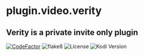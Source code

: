 # plugin.video.verity
## Verity is a private invite only plugin

[![CodeFactor](https://www.codefactor.io/repository/github/avflix/plugin.video.verity/badge?s=811836271bb59c1578461e7fa17d4916e7be97b6)](https://www.codefactor.io/repository/github/avflix/plugin.video.verity)
![flake8](https://github.com/AVFLIX/plugin.video.verity/workflows/flake8/badge.svg)
![License](https://img.shields.io/badge/license-GPL--3.0--only-success.svg)
![Kodi Version](https://img.shields.io/badge/kodi-matrix%2B-success.svg)
